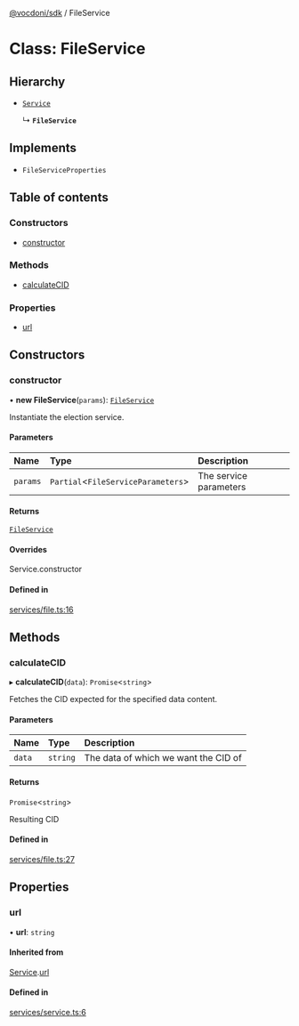 [@vocdoni/sdk](/sdk) / FileService

# Class: FileService

## Hierarchy

- [`Service`](Service)

  ↳ **`FileService`**

## Implements

- `FileServiceProperties`

## Table of contents

### Constructors

- [constructor](FileService#constructor)

### Methods

- [calculateCID](FileService#calculatecid)

### Properties

- [url](FileService#url)

## Constructors

### constructor

• **new FileService**(`params`): [`FileService`](FileService)

Instantiate the election service.

#### Parameters

| Name | Type | Description |
| :------ | :------ | :------ |
| `params` | `Partial`\<`FileServiceParameters`\> | The service parameters |

#### Returns

[`FileService`](FileService)

#### Overrides

Service.constructor

#### Defined in

[services/file.ts:16](https://github.com/vocdoni/vocdoni-sdk/blob/2ec9544f0d792289a6e591f4f269c47a23ca40a1/src/services/file.ts#L16)

## Methods

### calculateCID

▸ **calculateCID**(`data`): `Promise`\<`string`\>

Fetches the CID expected for the specified data content.

#### Parameters

| Name | Type | Description |
| :------ | :------ | :------ |
| `data` | `string` | The data of which we want the CID of |

#### Returns

`Promise`\<`string`\>

Resulting CID

#### Defined in

[services/file.ts:27](https://github.com/vocdoni/vocdoni-sdk/blob/2ec9544f0d792289a6e591f4f269c47a23ca40a1/src/services/file.ts#L27)

## Properties

### url

• **url**: `string`

#### Inherited from

[Service](Service.md).[url](Service#url)

#### Defined in

[services/service.ts:6](https://github.com/vocdoni/vocdoni-sdk/blob/2ec9544f0d792289a6e591f4f269c47a23ca40a1/src/services/service.ts#L6)
